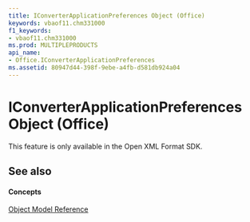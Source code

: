 ```yaml
---
title: IConverterApplicationPreferences Object (Office)
keywords: vbaof11.chm331000
f1_keywords:
- vbaof11.chm331000
ms.prod: MULTIPLEPRODUCTS
api_name:
- Office.IConverterApplicationPreferences
ms.assetid: 80947d44-398f-9ebe-a4fb-d581db924a04
---
```



# IConverterApplicationPreferences Object (Office)

This feature is only available in the Open XML Format SDK.


## See also


#### Concepts


[Object Model Reference](../../Office-Shared-VBA/articles/reference-object-library-reference-for-office)

